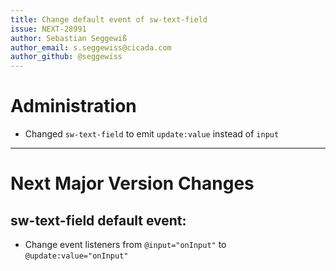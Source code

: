 ```yaml
---
title: Change default event of sw-text-field
issue: NEXT-28991
author: Sebastian Seggewiß
author_email: s.seggewiss@cicada.com
author_github: @seggewiss
---
```

# Administration
* Changed `sw-text-field` to emit `update:value` instead of `input`
___
# Next Major Version Changes
## sw-text-field default event:
* Change event listeners from `@input="onInput"` to `@update:value="onInput"`
